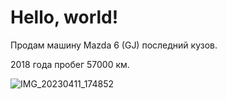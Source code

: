 # Hello, world!

Продам машину Mazda 6 (GJ) последний кузов.

2018 года пробег 57000 км.


![IMG_20230411_174852](https://github.com/GromovR/test/assets/139163797/cb7a0858-0070-46ae-a74b-26ef04c9a97f)

